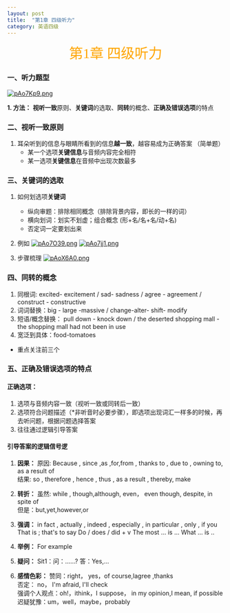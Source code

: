 ```yaml
---
layout: post
title:  "第1章 四级听力"
category: 英语四级
---
```


<center><font size = 6 face = "楷体" color = orange>第1章 四级听力</font></center>

### 一、听力题型
[![pAo7Kp9.png](https://s21.ax1x.com/2024/12/04/pAo7Kp9.png)](https://imgse.com/i/pAo7Kp9)

**1. 方法：** **视听一致**原则、**关键词**的选取、**同转**的概念、**正确及错误选项**的特点

### 二、视听一致原则
1. 耳朵听到的信息与眼睛所看到的信息**越一致**，越容易成为正确答案 （简单题）
   - 某一个选项**关键信息**与音频内容完全相符
   - 某一选项**关键信息**在音频中出现次数最多

### 三、关键词的选取
1. 如何划选项**关键词**
   - 纵向审题：排除相同概念（排除背景内容，即长的一样的词）
   - 横向划词：划实不划虚；组合概念 (形+名/名+名/动+名)
   - 否定词一定要划出来
2. 例如
[![pAo7O39.png](https://s21.ax1x.com/2024/12/05/pAo7O39.png)](https://imgse.com/i/pAo7O39)
[![pAo7jj1.png](https://s21.ax1x.com/2024/12/05/pAo7jj1.png)](https://imgse.com/i/pAo7jj1)

3. 步骤梳理
[![pAoX6A0.png](https://s21.ax1x.com/2024/12/05/pAoX6A0.png)](https://imgse.com/i/pAoX6A0)

### 四、同转的概念
1. 同根词: excited- excitement / sad- sadness / agree - agreement / construct - constructive
2. 词词替换：big - large -massive / change-alter- shift- modify
3. 短语/概念替换： pull down - knock down / the deserted shopping mall - the shopping mall had not been in use
4. 宽泛到具体：food-tomatoes
- 重点关注前三个

### 五、正确及错误选项的特点
#### 正确选项：
1. 选项与音频内容一致（视听一致或同转后一致）
2. 选项符合问题描述（*非听音时必要步骤），即选项出现词汇一样多的时候，再去听问题，根据问题选择答案
3. 往往通过逻辑引导答案

#### 引导答案的逻辑信号逻
1. **因果：**
原因: Because , since ,as ,for,from , thanks to , due to , owning to, as a result of  
结果: so , therefore , hence , thus , as a result , thereby, make

2. **转折：**
虽然: while , though,although, even， even though, despite, in spite of  
但是：but,yet,however,or  

3. **强调：**
in fact , actually , indeed , especially , in particular , only , if you  
That is ; that's to say
Do / does / did + v
The most ... is ...
What ... is ..

4. **举例：**
For example

5. **疑问：**
Sit1：问：......? 答：Yes,...

6. **感情色彩：**
赞同：right， yes，of course,lagree ,thanks  
否定： no， I'm afraid, I'll check  
强调个人观点：oh!，ithink，I suppose， in my opinion,I mean, if possible  
迟疑犹豫：um，well，maybe，probably

